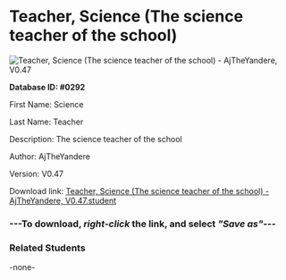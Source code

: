 # Teacher, Science (The science teacher of the school)

<img src="../../Files/Images/Teacher, Science (The science teacher of the school).png" title="Teacher, Science (The science teacher of the school) - AjTheYandere, V0.47">

**Database ID: #0292**

First Name: Science

Last Name: Teacher

Description: The science teacher of the school

Author: AjTheYandere

Version: V0.47

Download link: <a href="https://raw.githubusercontent.com/Arbiter1223/Daigaku-Gurashi-Custom-Students/master/Files/Student%20Files/Teacher%2C%20Science%20(The%20science%20teacher%20of%20the%20school)%20-%20AjTheYandere%2C%20V0.47.student">Teacher, Science (The science teacher of the school) - AjTheYandere, V0.47.student</a>

### ---**To download, _right-click_ the link, and select _"Save as"_**---

### Related Students

-none-

